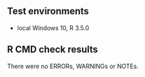 ## Test environments
* local Windows 10, R 3.5.0

## R CMD check results
There were no ERRORs, WARNINGs or NOTEs. 

